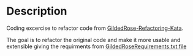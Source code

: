 # Description

Coding excercise to refactor code from [GildedRose-Refactoring-Kata](https://github.com/emilybache/GildedRose-Refactoring-Kata).

The goal is to refactor the original code and make it more usable and extensible giving the requirments from [GildedRoseRequirements.txt file](GildedRoseRequirements.txt)
